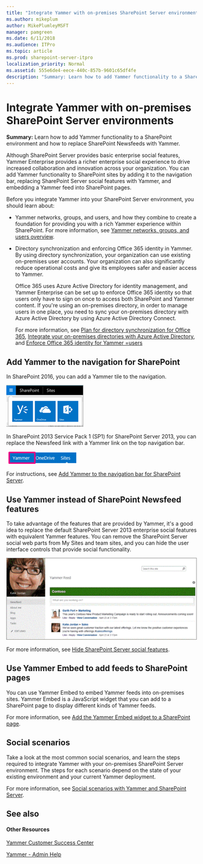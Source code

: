 ```yaml
---
title: "Integrate Yammer with on-premises SharePoint Server environments"
ms.author: mikeplum
author: MikePlumleyMSFT
manager: pamgreen
ms.date: 6/11/2018
ms.audience: ITPro
ms.topic: article
ms.prod: sharepoint-server-itpro
localization_priority: Normal
ms.assetid: 555e6de4-eece-440c-857b-9601c65df4fe
description: "Summary: Learn how to add Yammer functionality to a SharePoint Server environment and how to replace SharePoint Newsfeeds with Yammer."
---
```


# Integrate Yammer with on-premises SharePoint Server environments

 **Summary:** Learn how to add Yammer functionality to a SharePoint environment and how to replace SharePoint Newsfeeds with Yammer. 
 
Although SharePoint Server provides basic enterprise social features, Yammer Enterprise provides a richer enterprise social experience to drive increased collaboration and innovation across your organization. You can add Yammer functionality to SharePoint sites by adding it to the navigation bar, replacing SharePoint Server social features with Yammer, and embedding a Yammer feed into SharePoint pages. 

Before you integrate Yammer into your SharePoint Server  environment, you should learn about:
- Yammer networks, groups, and users, and how they combine to create a foundation for providing you with a rich Yammer experience within SharePoint. For more information, see [Yammer networks, groups, and users overview](yammer-networks-groups-and-users-overview.md).
- Directory synchronization and enforcing Office 365 identity in Yammer. By using directory synchronization, your organization can use existing on-premises user accounts. Your organization can also significantly reduce operational costs and give its employees safer and easier access to Yammer. 
  
    Office 365 uses Azure Active Directory for identity management, and Yammer Enterprise can be set up to enforce Office 365 identity so that users only have to sign on once to access both SharePoint and Yammer content. If you're using an on-premises directory, in order to manage users in one place, you need to sync your on-premises directory with Azure Active Directory by using Azure Active Directory Connect. 
  
    For more information, see [Plan for directory synchronization for Office 365](https://go.microsoft.com/fwlink/?linkid=875044), [Integrate your on-premises directories with Azure Active Directory](https://go.microsoft.com/fwlink/p/?LinkId=869669), and [Enforce Office 365 identity for Yammer =users](https://go.microsoft.com/fwlink/?linkid=875249)
    
## Add Yammer to the navigation for SharePoint 

In SharePoint 2016, you can add a Yammer tile to the navigation.

 ![SharePoint navigation showing the Yammer tile](../media/yammer-tile-sharepoint.png)

In SharePoint 2013 Service Pack 1 (SP1) for SharePoint Server 2013, you can replace the Newsfeed link with a Yammer link on the top navigation bar.

![SharePoint navigation bar with Yammer](../media/Yammerinonpremnavbar.gif)
  
For instructions, see [Add Yammer to the navigation bar for SharePoint Server](add-yammer-to-the-navigation-bar-for-sharepoint-Server.md).
  
## Use Yammer instead of SharePoint Newsfeed features

To take advantage of the features that are provided by Yammer, it's a good idea to replace the default SharePoint Server 2013 enterprise social features with equivalent Yammer features. You can remove the SharePoint Server social web parts from My Sites and team sites, and you can hide the user interface controls that provide social functionality.
  
![Yammer home feed on a My Site page](../media/Yammerhomefeed.gif)
  
For more information, see [Hide SharePoint Server social features](hide-sharepoint-server-social-features.md).
  
## Use Yammer Embed to add feeds to SharePoint pages

You can use Yammer Embed to embed Yammer feeds into on-premises sites. Yammer Embed is a JavaScript widget that you can add to a SharePoint page to display different kinds of Yammer feeds.
  
For more information, see [Add the Yammer Embed widget to a SharePoint page](add-the-yammer-embed-widget-to-a-sharepoint-page.md).
  
## Social scenarios

Take a look at the most common social scenarios, and learn the steps required to integrate Yammer with your on-premises SharePoint Server environment. The steps for each scenario depend on the state of your existing environment and your current Yammer deployment.
  
For more information, see [Social scenarios with Yammer and SharePoint Server](social-scenarios-with-yammer-and-sharepoint-server.md).
  
## See also

#### Other Resources

[Yammer Customer Success Center](https://go.microsoft.com/fwlink/p/?LinkID=331300)
  
[Yammer - Admin Help](https://go.microsoft.com/fwlink/?linkid=525575)

